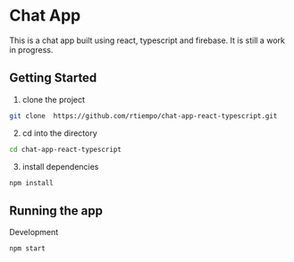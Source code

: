 # Chat App

This is a chat app built using react, typescript and firebase. It is still a work in progress.

## Getting Started

1. clone the project

```sh
git clone  https://github.com/rtiempo/chat-app-react-typescript.git
```

2. cd into the directory

```sh
cd chat-app-react-typescript
```

3. install dependencies

```sh
npm install
```

## Running the app

Development

```sh
npm start
```
